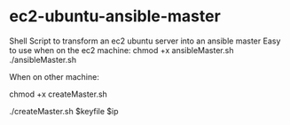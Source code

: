 # ec2-ubuntu-ansible-master
Shell Script to transform an ec2 ubuntu server into an ansible master
Easy to use when on the ec2 machine:
chmod +x ansibleMaster.sh
./ansibleMaster.sh

When on other machine:

chmod +x createMaster.sh

./createMaster.sh $keyfile $ip
